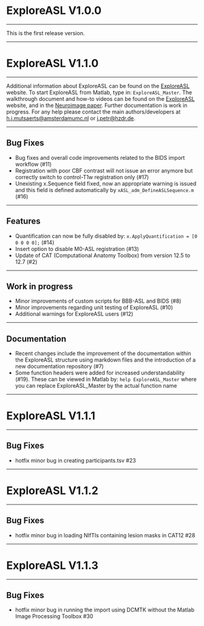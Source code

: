 # ExploreASL V1.0.0

  ----
This is the first release version.

----

# ExploreASL V1.1.0

  

----

  

Additional information about ExploreASL can be found on the [ExploreASL](www.ExploreASL.org) website.
To start ExploreASL from Matlab, type in: ```ExploreASL_Master```. 
The walkthrough document and how-to videos can be found on the [](https://sites.google.com/view/exploreasl) [ExploreASL](www.ExploreASL.org) website, and in the [Neuroimage paper]([https://pubmed.ncbi.nlm.nih.gov/32526385/](https://pubmed.ncbi.nlm.nih.gov/32526385/)). Further documentation is work in progress. For any help please contact the main authors/developers at h.j.mutsaerts@amsterdamumc.nl or j.petr@hzdr.de.

  

----

## Bug Fixes

* Bug fixes and overall code improvements related to the BIDS import workflow (#11)
* Registration with poor CBF contrast will not issue an error anymore but correctly switch to control-T1w registration only (#17)
* Unexisting x.Sequence field fixed, now an appropriate warning is issued and this field is defined automatically by ```xASL_adm_DefineASLSequence.m``` (#16)
----

## Features
* Quantification can now be fully disabled by: ```x.ApplyQuantification = [0 0 0 0 0];``` (#14)
* Insert option to disable M0-ASL registration (#13)
* Update of CAT (Computational Anatomy Toolbox) from version 12.5 to 12.7 (#2)

---
## Work in progress
* Minor improvements of custom scripts for BBB-ASL and BIDS (#8)
* Minor improvements regarding unit testing of ExploreASL (#10)
* Additional warnings for ExploreASL users (#12)
----

## Documentation
 
* Recent changes include the improvement of the documentation within the ExploreASL structure using markdown files and the introduction of a new documentation repository (#7)
* Some function headers were added for increased understandability (#19). These can be viewed in Matlab by: ```help ExploreASL_Master``` where you can replace ExploreASL_Master by the actual function name

----

# ExploreASL V1.1.1

----

## Bug Fixes

* hotfix minor bug in creating participants.tsv #23

----

# ExploreASL V1.1.2

----

## Bug Fixes

* hotfix minor bug in loading NIfTIs containing lesion masks in CAT12 #28

----

# ExploreASL V1.1.3

----

## Bug Fixes

* hotfix minor bug in running the import using DCMTK without the Matlab Image Processing Toolbox #30
